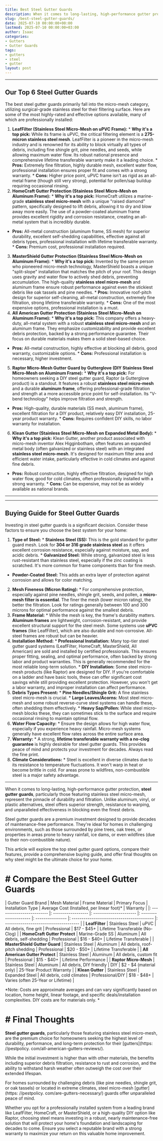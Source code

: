```yaml
---
title: Best Steel Gutter Guards
description: When it comes to long-lasting, high-performance gutter protection, steel gutter guards, particularly those featuring stainless steel micro-mesh, represent the...
slug: /best-steel-gutter-guards/
date: 2025-07-10 00:00:00+00:00
lastmod: 2025-07-10 00:00:00+03:00
author: Isaac
categories:
- Gutters
- Gutter Guards
tags:
- gutters
- steel
- gutter
layout: post
---
```

---
## Our Top 6 Steel Gutter Guards
The best steel gutter guards primarily fall into the micro-mesh category, utilizing surgical-grade stainless steel for their filtering surface. Here are some of the most highly-rated and effective options available, many of which are professionally installed:
1. **LeafFilter (Stainless Steel Micro-Mesh on uPVC Frame):** * **Why it's a top pick:** While its frame is uPVC, the critical filtering element is a **275-micron stainless steel mesh**. LeafFilter is a pioneer in the micro-mesh industry and is renowned for its ability to block virtually all types of debris, including fine shingle grit, pine needles, and seeds, while allowing maximum water flow.
Its robust national presence and comprehensive lifetime transferable warranty make it a leading choice. * **Pros:** Extremely fine filtration, highly durable mesh, excellent water flow, professional installation ensures proper fit and comes with a strong warranty. * **Cons:** Higher price point, uPVC frame isn't as rigid as an all-metal frame (though still very strong), potential for pollen/sap buildup requiring occasional rinsing.
2. **HomeCraft Gutter Protection (Stainless Steel Micro-Mesh on Aluminum Frame):** * **Why it's a top pick:** HomeCraft utilizes a marine-grade **stainless steel micro-mesh** with a unique "raised diamond" pattern, specifically designed to lift debris, allowing it to dry and blow away more easily. The use of a powder-coated aluminum frame provides excellent rigidity and corrosion resistance, creating an all-metal system that is incredibly durable.
* **Pros:** All-metal construction (aluminum frame, SS mesh) for superior durability, excellent self-shedding capabilities, effective against all debris types, professional installation with lifetime transferable warranty. * **Cons:** Premium cost, professional installation required.
3. **MasterShield Gutter Protection (Stainless Steel Micro-Mesh on Aluminum Frame):** * **Why it's a top pick:** Invented by the same person who pioneered micro-mesh technology, MasterShield boasts a unique "split-slope" installation that matches the pitch of your roof. This design uses gravity and water flow to actively shed debris, preventing accumulation.
The high-quality **stainless steel micro-mesh** and aluminum frame ensure robust performance against even the stickiest debris like oak tassels and pine needles. * **Pros:** Innovative roof-pitch design for superior self-cleaning, all-metal construction, extremely fine filtration, strong lifetime transferable warranty. * **Cons:** One of the most expensive options, professional installation is a must.
4. **All American Gutter Protection (Stainless Steel Micro-Mesh on Aluminum Frame):** * **Why it's a top pick:** This company offers a heavy-duty, all-metal system with a robust **stainless steel micro-mesh** and an aluminum frame. They emphasize customizability and provide excellent debris protection, backed by a strong performance guarantee. Their focus on durable materials makes them a solid steel-based choice.
* **Pros:** All-metal construction, highly effective at blocking all debris, good warranty, customizable options. * **Cons:** Professional installation is necessary, higher investment.
5. **Raptor Micro-Mesh Gutter Guard by Gutterglove (DIY Stainless Steel Micro-Mesh on Aluminum Frame):** * **Why it's a top pick:** For homeowners seeking a DIY steel gutter guard, Raptor (a Gutterglove product) is a standout. It features a robust **stainless steel micro-mesh** and a durable **aluminum frame**, offering professional-grade filtration and strength at a more accessible price point for self-installation. Its "V-bend technology" helps improve filtration and strength.
* **Pros:** High-quality, durable materials (SS mesh, aluminum frame), excellent filtration for a DIY product, relatively easy DIY installation, 25-year product warranty. * **Cons:** Requires confident DIY skills, no labor warranty for installation.
6. **Klean Gutter (Stainless Steel Micro-Mesh on Expanded Metal Body):** * **Why it's a top pick:** Klean Gutter, another product associated with micro-mesh inventor Alex Higginbotham, often features an expanded metal body (often galvanized or stainless steel) with an integrated **stainless steel micro-mesh**. It's designed for maximum filter area and efficient water intake, particularly effective in cold climates and against fine debris.
* **Pros:** Robust construction, highly effective filtration, designed for high water flow, good for cold climates, often professionally installed with a strong warranty. * **Cons:** Can be expensive, may not be as widely available as national brands.
---
---
## Buying Guide for Steel Gutter Guards
Investing in steel gutter guards is a significant decision. Consider these factors to ensure you choose the best system for your home:
1. **Type of Steel:** * **Stainless Steel (SS):** This is the gold standard for gutter guard mesh. Look for **304 or 316 grade stainless steel** as it offers excellent corrosion resistance, especially against moisture, sap, and acidic debris. * **Galvanized Steel:** While strong, galvanized steel is less rust-resistant than stainless steel, especially if the zinc coating is scratched. It's more common for frame components than for fine mesh.
* **Powder-Coated Steel:** This adds an extra layer of protection against corrosion and allows for color matching.
2.  **Mesh Fineness (Micron Rating):** * For comprehensive protection, especially against pine needles, shingle grit, seeds, and pollen, a **micro-mesh filter is essential**. The finer the mesh (lower micron rating), the better the filtration. Look for ratings generally between 100 and 300 microns for optimal performance against the smallest debris.
3.  **Frame Material:** * While the mesh is key, the frame's durability matters. **Aluminum frames** are lightweight, corrosion-resistant, and provide excellent structural support for the steel mesh. Some systems use **uPVC frames** (like LeafFilter), which are also durable and non-corrosive. All-steel frames are robust but can be heavier.
4. **Installation Method:** * **Professional Installation:** Many top-tier steel gutter guard systems (LeafFilter, HomeCraft, MasterShield, All American) are sold and installed by certified professionals. This ensures proper fitting, sealing, and optimal performance, often backed by strong labor and product warranties. This is generally recommended for the most reliable long-term solution. * **DIY Installation:** Some steel micro-mesh products (like Raptor) are designed for DIY.
If you're comfortable on a ladder and have basic tools, these can offer significant cost savings while still providing excellent protection. However, you won't get a labor warranty, and improper installation can affect performance.
5.  **Debris Types Present:** * **Pine Needles/Shingle Grit:** A fine stainless steel micro-mesh is crucial. * **Large Leaves/Acorns:** Most steel micro-mesh and some robust reverse-curve steel systems can handle these, often shedding them effectively. * **Heavy Sap/Pollen:** While steel micro-mesh blocks these, they can sometimes stick to the surface and require occasional rinsing to maintain optimal flow.
6.  **Water Flow Capacity:** * Ensure the design allows for high water flow, especially if you experience heavy rainfall. Micro-mesh systems generally have excellent flow rates across the entire surface area.
7.  **Warranty:** * A strong, **lifetime transferable warranty with a no-clog guarantee** is highly desirable for steel gutter guards. This provides peace of mind and protects your investment for decades. Always read the fine print.
8.  **Climate Considerations:** * Steel is excellent in diverse climates due to its resistance to temperature fluctuations. It won't warp in heat or become brittle in cold. For areas prone to wildfires, non-combustible steel is a major safety advantage.
---

When it comes to long-lasting, high-performance gutter protection, **steel gutter guards**, particularly those featuring stainless steel micro-mesh, represent the pinnacle of durability and filtration. Unlike aluminum, vinyl, or plastic alternatives, steel offers superior strength, resistance to warping, and unparalleled effectiveness in blocking even the finest debris.

Steel gutter guards are a premium investment designed to provide decades of maintenance-free performance. They're ideal for homes in challenging environments, such as those surrounded by pine trees, oak trees, or properties in areas prone to heavy rainfall, ice dams, or even wildfires (due to their non-combustible nature).

This article will explore the top steel gutter guard options, compare their features, provide a comprehensive buying guide, and offer final thoughts on why steel might be the ultimate choice for your home.

# # Compare the Best Steel Gutter Guards

| Gutter Guard Brand | Mesh Material | Frame Material | Primary Focus | Installation Type | Average Cost (Installed, per linear foot)\* | Warranty | |: ------------------------- |: ------------------ |: ---------------------- |: --------------------- |: ---------------- |: ------------------------------------------ |: -------------------------------------- | | **LeafFilter** | Stainless Steel | uPVC | All debris, fine grit | Professional | $17 - $45+ | Lifetime Transferable (No-Clog) | | **HomeCraft Gutter Protect** | Marine-Grade SS | Aluminum | All debris, self-shedding | Professional | $16 - $40+ | Lifetime Transferable | | **MasterShield Gutter Guard** | Stainless Steel | Aluminum | All debris, roof-pitch shedding | Professional | $20 - $50+ | Lifetime Transferable | | **All American Gutter Protect** | Stainless Steel | Aluminum | All debris, custom fit | Professional | $15 - $40+ | Lifetime Performance | | **Raptor Micro-Mesh** | Stainless Steel | Aluminum | All debris, DIY friendly | DIY | $2 - $4 (material only) | 25-Year Product Warranty | | **Klean Gutter** | Stainless Steel | Expanded Steel | All debris, cold climates | Professional/DIY | $18 - $48+ | Varies (often 25-Year or Lifetime) |

*Note: Costs are approximate averages and can vary significantly based on location, home height, linear footage, and specific deals/installation complexities. DIY costs are for materials only. *

# # Final Thoughts

**Steel gutter guards**, particularly those featuring stainless steel micro-mesh, are the premium choice for homeowners seeking the highest level of durability, performance, and long-term protection for their [gutters](https: //pestpolicy. com/all-american-gutters-reviews/).

While the initial investment is higher than with other materials, the benefits including superior debris filtration, resistance to rust and corrosion, and the ability to withstand harsh weather often outweigh the cost over their extended lifespan.

For homes surrounded by challenging debris (like pine needles, shingle grit, or oak tassels) or located in extreme climates, steel micro-mesh [gutter](https: //pestpolicy. com/are-gutters-necessary/) guards offer unparalleled peace of mind.

Whether you opt for a professionally installed system from a leading brand like LeafFilter, HomeCraft, or MasterShield, or a high-quality DIY option like Raptor, choosing steel means investing in a robust, nearly maintenance-free solution that will protect your home's foundation and landscaping for decades to come. Ensure you select a reputable brand with a strong warranty to maximize your return on this valuable home improvement.

